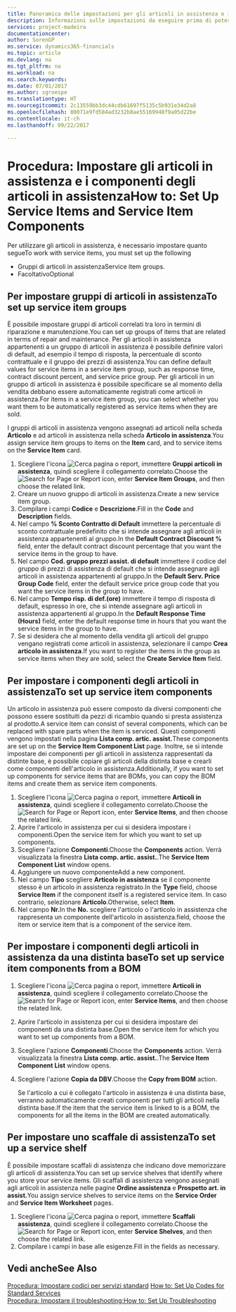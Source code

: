 ```yaml
---
title: Panoramica delle impostazioni per gli articoli in assistenza e i componenti degli articoli in assistenza | Documenti Microsoft
description: Informazioni sulle impostazioni da eseguire prima di poter utilizzare gli articoli di assistenza, inclusi i valori di default, ad esempio il tempo di risposta, la percentuale di sconto contrattuale e il gruppo dei prezzi di assistenza.
services: project-madeira
documentationcenter: 
author: SorenGP
ms.service: dynamics365-financials
ms.topic: article
ms.devlang: na
ms.tgt_pltfrm: na
ms.workload: na
ms.search.keywords: 
ms.date: 07/01/2017
ms.author: sgroespe
ms.translationtype: HT
ms.sourcegitcommit: 2c13559bb3dc44cdb61697f5135c5b931e34d2a8
ms.openlocfilehash: 80071e9fd584ad3232b8ae55169948f9a05d22be
ms.contentlocale: it-ch
ms.lasthandoff: 09/22/2017

---
```

# <a name="how-to-set-up-service-items-and-service-item-components"></a><span data-ttu-id="9e453-103">Procedura: Impostare gli articoli in assistenza e i componenti degli articoli in assistenza</span><span class="sxs-lookup"><span data-stu-id="9e453-103">How to: Set Up Service Items and Service Item Components</span></span>
<span data-ttu-id="9e453-104">Per utilizzare gli articoli in assistenza, è necessario impostare quanto segue</span><span class="sxs-lookup"><span data-stu-id="9e453-104">To work with service items, you must set up the following</span></span>

* <span data-ttu-id="9e453-105">Gruppi di articoli in assistenza</span><span class="sxs-lookup"><span data-stu-id="9e453-105">Service item groups.</span></span> 
* <span data-ttu-id="9e453-106">Facoltativo</span><span class="sxs-lookup"><span data-stu-id="9e453-106">Optional</span></span>

## <a name="to-set-up-service-item-groups"></a><span data-ttu-id="9e453-107">Per impostare gruppi di articoli in assistenza</span><span class="sxs-lookup"><span data-stu-id="9e453-107">To set up service item groups</span></span>
<span data-ttu-id="9e453-108">È possibile impostare gruppi di articoli correlati tra loro in termini di riparazione e manutenzione.</span><span class="sxs-lookup"><span data-stu-id="9e453-108">You can set up groups of items that are related in terms of repair and maintenance.</span></span> <span data-ttu-id="9e453-109">Per gli articoli in assistenza appartenenti a un gruppo di articoli in assistenza è possibile definire valori di default, ad esempio il tempo di risposta, la percentuale di sconto contrattuale e il gruppo dei prezzi di assistenza.</span><span class="sxs-lookup"><span data-stu-id="9e453-109">You can define default values for service items in a service item group, such as response time, contract discount percent, and service price group.</span></span> <span data-ttu-id="9e453-110">Per gli articoli in un gruppo di articoli in assistenza è possibile specificare se al momento della vendita debbano essere automaticamente registrati come articoli in assistenza.</span><span class="sxs-lookup"><span data-stu-id="9e453-110">For items in a service item group, you can select whether you want them to be automatically registered as service items when they are sold.</span></span>  
  
<span data-ttu-id="9e453-111">I gruppi di articoli in assistenza vengono assegnati ad articoli nella scheda **Articolo** e ad articoli in assistenza nella scheda **Articolo in assistenza**.</span><span class="sxs-lookup"><span data-stu-id="9e453-111">You assign service item groups to items on the **Item** card, and to service items on the **Service Item** card.</span></span>  
  
1. <span data-ttu-id="9e453-112">Scegliere l'icona ![Cerca pagina o report](media/ui-search/search_small.png "icona Cerca pagina o report"), immettere **Gruppi articoli in assistenza**, quindi scegliere il collegamento correlato.</span><span class="sxs-lookup"><span data-stu-id="9e453-112">Choose the ![Search for Page or Report](media/ui-search/search_small.png "Search for Page or Report icon") icon, enter **Service Item Groups**, and then choose the related link.</span></span>  
2. <span data-ttu-id="9e453-113">Creare un nuovo gruppo di articoli in assistenza.</span><span class="sxs-lookup"><span data-stu-id="9e453-113">Create a new service item group.</span></span>  
3. <span data-ttu-id="9e453-114">Compilare i campi **Codice** e **Descrizione**.</span><span class="sxs-lookup"><span data-stu-id="9e453-114">Fill in the **Code** and **Description** fields.</span></span>  
4. <span data-ttu-id="9e453-115">Nel campo **% Sconto Contratto di Default** immettere la percentuale di sconto contrattuale predefinito che si intende assegnare agli articoli in assistenza appartenenti al gruppo.</span><span class="sxs-lookup"><span data-stu-id="9e453-115">In the **Default Contract Discount %** field, enter the default contract discount percentage that you want the service items in the group to have.</span></span>  
5. <span data-ttu-id="9e453-116">Nel campo **Cod. gruppo prezzi assist. di default** immettere il codice del gruppo di prezzi di assistenza di default che si intende assegnare agli articoli in assistenza appartenenti al gruppo.</span><span class="sxs-lookup"><span data-stu-id="9e453-116">In the **Default Serv. Price Group Code** field, enter the default service price group code that you want the service items in the group to have.</span></span>  
6. <span data-ttu-id="9e453-117">Nel campo **Tempo risp. di def.(ore)** immettere il tempo di risposta di default, espresso in ore, che si intende assegnare agli articoli in assistenza appartenenti al gruppo.</span><span class="sxs-lookup"><span data-stu-id="9e453-117">In the **Default Response Time (Hours)** field, enter the default response time in hours that you want the service items in the group to have.</span></span>  
7. <span data-ttu-id="9e453-118">Se si desidera che al momento della vendita gli articoli del gruppo vengano registrati come articoli in assistenza, selezionare il campo **Crea articolo in assistenza**.</span><span class="sxs-lookup"><span data-stu-id="9e453-118">If you want to register the items in the group as service items when they are sold, select the **Create Service Item** field.</span></span>  

## <a name="to-set-up-service-item-components"></a><span data-ttu-id="9e453-119">Per impostare i componenti degli articoli in assistenza</span><span class="sxs-lookup"><span data-stu-id="9e453-119">To set up service item components</span></span>
<span data-ttu-id="9e453-120">Un articolo in assistenza può essere composto da diversi componenti che possono essere sostituiti da pezzi di ricambio quando si presta assistenza al prodotto.</span><span class="sxs-lookup"><span data-stu-id="9e453-120">A service item can consist of several components, which can be replaced with spare parts when the item is serviced.</span></span> <span data-ttu-id="9e453-121">Questi componenti vengono impostati nella pagina **Lista comp. artic. assist.**</span><span class="sxs-lookup"><span data-stu-id="9e453-121">These components are set up on the **Service Item Component List** page.</span></span> <span data-ttu-id="9e453-122">Inoltre, se si intende impostare dei componenti per gli articoli in assistenza rappresentati da distinte base, è possibile copiare gli articoli della distinta base e crearli come componenti dell'articolo in assistenza.</span><span class="sxs-lookup"><span data-stu-id="9e453-122">Additionally, if you want to set up components for service items that are BOMs, you can copy the BOM items and create them as service item components.</span></span> 
  
1. <span data-ttu-id="9e453-123">Scegliere l'icona ![Cerca pagina o report](media/ui-search/search_small.png "icona Cerca pagina o report"), immettere **Articoli in assistenza**, quindi scegliere il collegamento correlato.</span><span class="sxs-lookup"><span data-stu-id="9e453-123">Choose the ![Search for Page or Report](media/ui-search/search_small.png "Search for Page or Report icon") icon, enter **Service Items**, and then choose the related link.</span></span> 
2. <span data-ttu-id="9e453-124">Aprire l'articolo in assistenza per cui si desidera impostare i componenti.</span><span class="sxs-lookup"><span data-stu-id="9e453-124">Open the service item for which you want to set up components.</span></span>  
3. <span data-ttu-id="9e453-125">Scegliere l'azione **Componenti**.</span><span class="sxs-lookup"><span data-stu-id="9e453-125">Choose the **Components** action.</span></span> <span data-ttu-id="9e453-126">Verrà visualizzata la finestra **Lista comp. artic. assist.**.</span><span class="sxs-lookup"><span data-stu-id="9e453-126">The **Service Item Component List** window opens.</span></span>  
4. <span data-ttu-id="9e453-127">Aggiungere un nuovo componente</span><span class="sxs-lookup"><span data-stu-id="9e453-127">Add a new component.</span></span>  
5. <span data-ttu-id="9e453-128">Nel campo **Tipo** scegliere **Articolo in assistenza** se il componente stesso è un articolo in assistenza registrato.</span><span class="sxs-lookup"><span data-stu-id="9e453-128">In the **Type** field, choose **Service Item** if the component itself is a registered service item.</span></span> <span data-ttu-id="9e453-129">In caso contrario, selezionare **Articolo**.</span><span class="sxs-lookup"><span data-stu-id="9e453-129">Otherwise, select **Item**.</span></span>  
6. <span data-ttu-id="9e453-130">Nel campo **Nr.**</span><span class="sxs-lookup"><span data-stu-id="9e453-130">In the **No.**</span></span> <span data-ttu-id="9e453-131">scegliere l'articolo o l'articolo in assistenza che rappresenta un componente dell'articolo in assistenza.</span><span class="sxs-lookup"><span data-stu-id="9e453-131">field, choose the item or service item that is a component of the service item.</span></span>  

## <a name="to-set-up-service-item-components-from-a-bom"></a><span data-ttu-id="9e453-132">Per impostare i componenti degli articoli in assistenza da una distinta base</span><span class="sxs-lookup"><span data-stu-id="9e453-132">To set up service item components from a BOM</span></span>
1.  <span data-ttu-id="9e453-133">Scegliere l'icona ![Cerca pagina o report](media/ui-search/search_small.png "icona Cerca pagina o report"), immettere **Articoli in assistenza**, quindi scegliere il collegamento correlato.</span><span class="sxs-lookup"><span data-stu-id="9e453-133">Choose the ![Search for Page or Report](media/ui-search/search_small.png "Search for Page or Report icon") icon, enter **Service Items**, and then choose the related link.</span></span>  
2. <span data-ttu-id="9e453-134">Aprire l'articolo in assistenza per cui si desidera impostare dei componenti da una distinta base.</span><span class="sxs-lookup"><span data-stu-id="9e453-134">Open the service item for which you want to set up components from a BOM.</span></span>  
3. <span data-ttu-id="9e453-135">Scegliere l'azione **Componenti**.</span><span class="sxs-lookup"><span data-stu-id="9e453-135">Choose the **Components** action.</span></span> <span data-ttu-id="9e453-136">Verrà visualizzata la finestra **Lista comp. artic. assist.**.</span><span class="sxs-lookup"><span data-stu-id="9e453-136">The **Service Item Component List** window opens.</span></span>  
4. <span data-ttu-id="9e453-137">Scegliere l'azione **Copia da DBV**.</span><span class="sxs-lookup"><span data-stu-id="9e453-137">Choose the **Copy from BOM** action.</span></span>  
  
    <span data-ttu-id="9e453-138">Se l'articolo a cui è collegato l'articolo in assistenza è una distinta base, verranno automaticamente creati componenti per tutti gli articoli nella distinta base.</span><span class="sxs-lookup"><span data-stu-id="9e453-138">If the item that the service item is linked to is a BOM, the components for all the items in the BOM are created automatically.</span></span>  

## <a name="to-set-up-a-service-shelf"></a><span data-ttu-id="9e453-139">Per impostare uno scaffale di assistenza</span><span class="sxs-lookup"><span data-stu-id="9e453-139">To set up a service shelf</span></span>
<span data-ttu-id="9e453-140">È possibile impostare scaffali di assistenza che indicano dove memorizzare gli articoli di assistenza.</span><span class="sxs-lookup"><span data-stu-id="9e453-140">You can set up service shelves that identify where you store your service items.</span></span> <span data-ttu-id="9e453-141">Gli scaffali di assistenza vengono assegnati agli articoli in assistenza nelle pagine **Ordine assistenza** e **Prospetto art. in assist.**</span><span class="sxs-lookup"><span data-stu-id="9e453-141">You assign service shelves to service items on the **Service Order** and **Service Item Worksheet** pages.</span></span>  
  
1. <span data-ttu-id="9e453-142">Scegliere l'icona ![Cerca pagina o report](media/ui-search/search_small.png "icona Cerca pagina o report"), immettere **Scaffali assistenza**, quindi scegliere il collegamento correlato.</span><span class="sxs-lookup"><span data-stu-id="9e453-142">Choose the ![Search for Page or Report](media/ui-search/search_small.png "Search for Page or Report icon") icon, enter **Service Shelves**, and then choose the related link.</span></span>
2. <span data-ttu-id="9e453-143">Compilare i campi in base alle esigenze.</span><span class="sxs-lookup"><span data-stu-id="9e453-143">Fill in the fields as necessary.</span></span>

## <a name="see-also"></a><span data-ttu-id="9e453-144">Vedi anche</span><span class="sxs-lookup"><span data-stu-id="9e453-144">See Also</span></span>
<span data-ttu-id="9e453-145">[Procedura: Impostare codici per servizi standard](service-how-setup-service-coding.md) </span><span class="sxs-lookup"><span data-stu-id="9e453-145">[How to: Set Up Codes for Standard Services](service-how-setup-service-coding.md) </span></span>  
[<span data-ttu-id="9e453-146">Procedura: Impostare il troubleshooting:</span><span class="sxs-lookup"><span data-stu-id="9e453-146">How to: Set Up Troubleshooting</span></span>](service-how-setup-troubleshooting.md)
